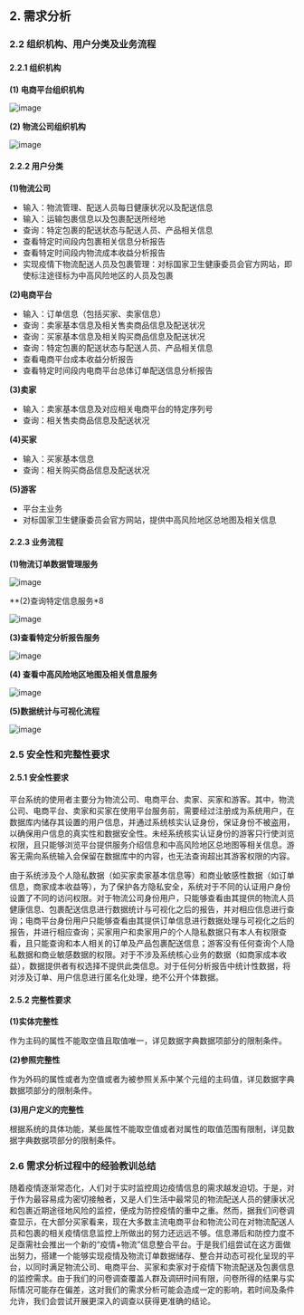 ## 2. 需求分析

### 2.2 组织机构、用户分类及业务流程

#### 2.2.1 组织机构
**(1) 电商平台组织机构**

![image](https://github.com/ShupeiLi/database-project/blob/master/gallery/e-cormmerce_organization.png)

**(2) 物流公司组织机构**

![image](https://github.com/ShupeiLi/database-project/blob/master/gallery/logistics_organization.png)

#### 2.2.2 用户分类
**(1)物流公司**

* 输入：物流管理、配送人员每日健康状况以及配送信息
* 输入：运输包裹信息以及包裹配送所经地
* 查询：特定包裹的配送状态与配送人员、产品相关信息
* 查看特定时间段内包裹相关信息分析报告
* 查看特定时间段内物流成本收益分析报告
* 实现疫情下物流配送人员及包裹管理：对标国家卫生健康委员会官方网站，即使标注途径标为中高风险地区的人员及包裹

**(2)电商平台**
* 输入：订单信息（包括买家、卖家信息）
* 查询：卖家基本信息及相关售卖商品信息及配送状况
* 查询：买家基本信息及相关购买商品信息及配送状况
* 查询：特定包裹的配送状态与配送人员、产品相关信息
* 查看电商平台成本收益分析报告
* 查看特定时间段内电商平台总体订单配送信息分析报告

**(3)卖家**
* 输入：卖家基本信息及对应相关电商平台的特定序列号
* 查询：相关售卖商品信息及配送状况

**(4)买家**
* 输入：买家基本信息
* 查询：相关购买商品信息及配送状况

**(5)游客**
* 平台主业务
* 对标国家卫生健康委员会官方网站，提供中高风险地区总地图及相关信息

#### 2.2.3 业务流程
**(1)物流订单数据管理服务**

![image](https://github.com/ShupeiLi/database-project/blob/master/gallery/logistics_order_mag.png)

**(2)查询特定信息服务*8

![image](https://github.com/ShupeiLi/database-project/blob/master/gallery/query_info.png)

**(3)查看特定分析报告服务**

![image](https://github.com/ShupeiLi/database-project/blob/master/gallery/query_report.png)

**(4) 查看中高风险地区地图及相关信息服务**

![image](https://github.com/ShupeiLi/database-project/blob/master/gallery/cov_map.png)

**(5)数据统计与可视化流程**

![image](https://github.com/ShupeiLi/database-project/blob/master/gallery/data_visualization.png)

### 2.5 安全性和完整性要求

#### 2.5.1 安全性要求

平台系统的使用者主要分为物流公司、电商平台、卖家、买家和游客。其中，物流公司、电商平台、卖家和买家在使用平台服务前，需要经过注册成为系统用户，在数据库内储存其设置的用户信息，并通过系统核实认证身份，保证身份不被盗用，以确保用户信息的真实性和数据安全性。未经系统核实认证身份的游客只行使浏览权限，且只能够浏览平台提供服务介绍信息和中高风险地区总地图等相关信息。游客无需向系统输入会保留在数据库中的内容，也无法查询超出其游客权限的内容。

由于系统涉及个人隐私数据（如买家卖家基本信息等）和商业敏感性数据（如订单信息，商家成本收益等），为了保护各方隐私安全，系统对于不同的认证用户身份设置了不同的访问权限。对于物流公司身份用户，只能够查看由其提供的物流人员健康信息、包裹配送信息进行数据统计与可视化之后的报告，并对相应信息进行查询；电商平台身份用户只能够查看由其提供订单信息进行数据处理与可视化之后的报告，并进行相应查询；买家用户和卖家用户的个人隐私数据只有本人有权限查看，且只能查询和本人相关的订单及产品包裹配送信息；游客没有任何查询个人隐私数据和商业敏感数据的权限。对于不涉及系统核心业务的数据（如商家成本收益），数据提供者有权选择不提供此类信息。对于任何分析报告中统计性数据，将对涉及订单、用户信息进行匿名化处理，绝不公开个体数据。

#### 2.5.2 完整性要求

**(1)实体完整性**

作为主码的属性不能取空值且取值唯一，详见数据字典数据项部分的限制条件。

**(2)参照完整性**

作为外码的属性或者为空值或者为被参照关系中某个元组的主码值，详见数据字典数据项部分的限制条件。

**(3)用户定义的完整性**

根据系统的具体功能，某些属性不能取空值或者对属性的取值范围有限制，详见数据字典数据项部分的限制条件。

### 2.6 需求分析过程中的经验教训总结

随着疫情逐渐常态化，人们对于实时监控周边疫情信息的需求越发迫切。于是，对于作为最容易成为密切接触者，又是人们生活中最常见的物流配送人员的健康状况和包裹近期途径地风险的监控，便成为防控疫情的重中之重。然而，据我们问卷调查显示，在大部分买家看来，现在大多数主流电商平台和物流公司在对物流配送人员和包裹的相关疫情信息监控上所做出的努力还远远不够。信息滞后和防控力度不足亟需社会推出一个新的“疫情+物流”信息整合平台。于是我们组尝试在这方面做出努力，搭建一个能够实现疫情及物流订单数据储存、整合并动态可视化呈现的平台，以同时满足物流公司、电商平台、买家和卖家对于疫情下物流配送及包裹信息的监控需求。由于我们的问卷调查覆盖人群及调研时间有限，问卷所得的结果与实际情况可能存在偏差，这对我们的需求分析可能会造成一定的影响，若时间及条件允许，我们会尝试开展更深入的调查以获得更准确的结论。
